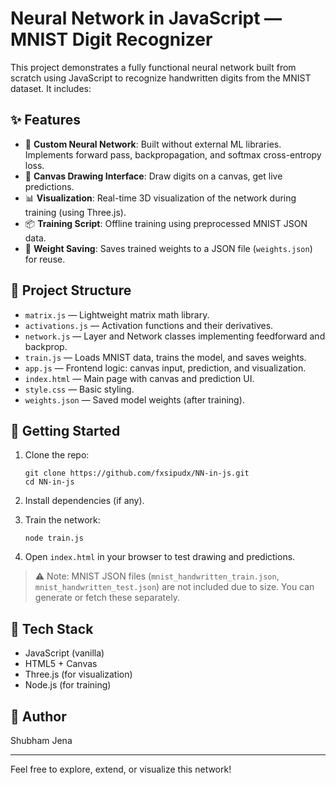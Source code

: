 
# Neural Network in JavaScript — MNIST Digit Recognizer

This project demonstrates a fully functional neural network built from scratch using JavaScript to recognize handwritten digits from the MNIST dataset. It includes:

## ✨ Features

- 🧠 **Custom Neural Network**: Built without external ML libraries. Implements forward pass, backpropagation, and softmax cross-entropy loss.
- 🎨 **Canvas Drawing Interface**: Draw digits on a canvas, get live predictions.
- 📊 **Visualization**: Real-time 3D visualization of the network during training (using Three.js).
- 📦 **Training Script**: Offline training using preprocessed MNIST JSON data.
- 💾 **Weight Saving**: Saves trained weights to a JSON file (`weights.json`) for reuse.

## 📁 Project Structure

- `matrix.js` — Lightweight matrix math library.
- `activations.js` — Activation functions and their derivatives.
- `network.js` — Layer and Network classes implementing feedforward and backprop.
- `train.js` — Loads MNIST data, trains the model, and saves weights.
- `app.js` — Frontend logic: canvas input, prediction, and visualization.
- `index.html` — Main page with canvas and prediction UI.
- `style.css` — Basic styling.
- `weights.json` — Saved model weights (after training).

## 🚀 Getting Started

1. Clone the repo:
   ```
   git clone https://github.com/fxsipudx/NN-in-js.git
   cd NN-in-js
   ```

2. Install dependencies (if any).

3. Train the network:
   ```
   node train.js
   ```

4. Open `index.html` in your browser to test drawing and predictions.

> ⚠️ Note: MNIST JSON files (`mnist_handwritten_train.json`, `mnist_handwritten_test.json`) are not included due to size. You can generate or fetch these separately.

## 🧠 Tech Stack

- JavaScript (vanilla)
- HTML5 + Canvas
- Three.js (for visualization)
- Node.js (for training)

## 📌 Author

Shubham Jena 

---

Feel free to explore, extend, or visualize this network!